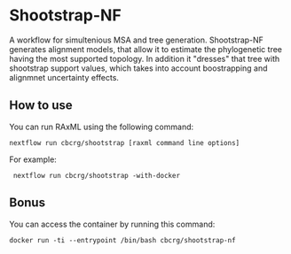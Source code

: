 Shootstrap-NF
===================

A workflow for simultenious MSA and tree generation. 
Shootstrap-NF generates alignment models, that allow it to estimate the phylogenetic tree having the most supported topology. 
In addition it "dresses" that tree with shootstrap support values, which takes into account boostrapping and alignmnet uncertainty effects.

How to use
-----------
    
You can run RAxML using the following command: 

    nextflow run cbcrg/shootstrap [raxml command line options]

For example: 

     nextflow run cbcrg/shootstrap -with-docker
    
    
Bonus
------

You can access the container by running this command: 

	docker run -ti --entrypoint /bin/bash cbcrg/shootstrap-nf


